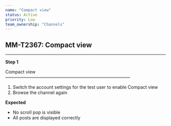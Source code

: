 ```yaml
---
name: "Compact view"
status: Active
priority: Low
team_ownership: "Channels"
---
```


## MM-T2367: Compact view

---

**Step 1**

Compact view\
————————————————————————————

1. Switch the account settings for the test user to enable Compact view
2. Browse the channel again

**Expected**

- No scroll pop is visible
- All posts are displayed correctly
